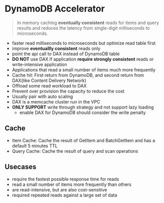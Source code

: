 # DynamoDB Accelerator
> In memory caching **eventually consistent** reads for items and query results and reduces the latency from single-digit milliseconds to microseconds.

* faster read milliseconds to microseconds but optimize read table first
* improve **eventuallly consistent** reads only
* point the api call to DAX instead of DynamoDB table
* **DO NOT** use DAX if application **require strongly consistent** reads or write-intensive application
* Applications that read a small number of items much more frequently
* Cache hit: First return from DynamoDB, and second return from DAX(like Content Delivery Network)
* Offload some read workload to DAX
* Prevent over provision the capacity to reduce the cost
* Usually pair with auto scaling
* DAX is a memcache cluster run in the VPC
* **ONLY SUPPORT** write through strategy and not support lazy loading 
  * enable DAX for DynamoDB should consider the write penalty

## Cache
* Item Cache: Cache the result of GetItem and BatchGetItem and has a default 5 minutes TTL
* Query Cache: Cache the result of query and scan operations

## Usecases
* require the fastest possible response time for reads
* read a small number of items more frequently than others
* are read-intensive, but are also cost-sensitive
* required repeated reads against a large set of data